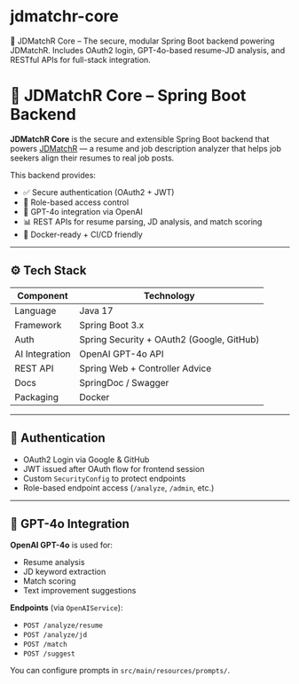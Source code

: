 # jdmatchr-core
🧠 JDMatchR Core – The secure, modular Spring Boot backend powering JDMatchR. Includes OAuth2 login, GPT-4o-based resume-JD analysis, and RESTful APIs for full-stack integration.


# 🧠 JDMatchR Core – Spring Boot Backend

**JDMatchR Core** is the secure and extensible Spring Boot backend that powers [JDMatchR](https://github.com/ayzeysdev/jdmatchr-ui) — a resume and job description analyzer that helps job seekers align their resumes to real job posts.

This backend provides:
- ✅ Secure authentication (OAuth2 + JWT)
- 🔐 Role-based access control
- 🧠 GPT-4o integration via OpenAI
- 📊 REST APIs for resume parsing, JD analysis, and match scoring
- 🚀 Docker-ready + CI/CD friendly

---

## ⚙️ Tech Stack

| Component        | Technology                               |
|------------------|-------------------------------------------|
| Language         | Java 17                                   |
| Framework        | Spring Boot 3.x                           |
| Auth             | Spring Security + OAuth2 (Google, GitHub) |
| AI Integration   | OpenAI GPT-4o API                         |
| REST API         | Spring Web + Controller Advice            |
| Docs             | SpringDoc / Swagger                       |
| Packaging        | Docker                                    |

---

## 🔐 Authentication

- OAuth2 Login via Google & GitHub
- JWT issued after OAuth flow for frontend session
- Custom `SecurityConfig` to protect endpoints
- Role-based endpoint access (`/analyze`, `/admin`, etc.)

---

## 🧠 GPT-4o Integration

**OpenAI GPT-4o** is used for:
- Resume analysis
- JD keyword extraction
- Match scoring
- Text improvement suggestions

**Endpoints** (via `OpenAIService`):
- `POST /analyze/resume`
- `POST /analyze/jd`
- `POST /match`
- `POST /suggest`

You can configure prompts in `src/main/resources/prompts/`.
